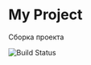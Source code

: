 # My Project
Сборка проекта

![Build Status](https://github.com/Bodrin89/deploy_test/actions/runs/3974333053/badge.svg?branch=master)